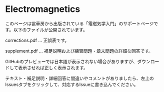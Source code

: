 # Electromagnetics

このページは裳華房から出版されている「電磁気学入門」のサポートページです。以下のファイルが公開されています。

corrections.pdf  ...  正誤表です。

supplement.pdf ... 補足説明および練習問題・章末問題の詳細な回答です。

GitHubのプレビューでは日本語が表示されない場合がありますが、ダウンロードして表示させれば正しく表示されます。

テキスト・補足説明・詳細回答に間違いやコメントがありましたら、左上のIssuesタブをクリックして、対応するIssueに書き込んでください。
